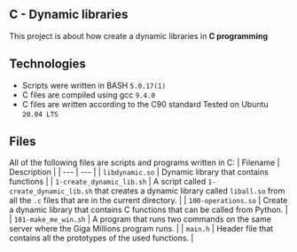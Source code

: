 C - Dynamic libraries
  ----------------------
This project is about how create a dynamic libraries in **C programming**

Technologies
 ------------------------------
- Scripts were written in BASH `5.0.17(1)`
- C files are compiled using gcc `9.4.0`
- C files are written according to the C90 standard Tested on Ubuntu `20.04 LTS`
 
Files
   --------------------------
All of the following files are scripts and programs written in C:
| Filename | Description |
| --- | --- |
| `libdynamic.so` | Dynamic library that contains functions |
| `1-create_dynamic_lib.sh` | A script called `1-create_dynamic_lib.sh` that creates a dynamic library called `liball.so` from all the `.c` files that are in the current directory. |
| `100-operations.so` | Create a dynamic library that contains C functions that can be called from Python. |
| `101-make_me_win.sh` | A program that runs two commands on the same server where the Giga Millions program runs. | 
| `main.h` | Header file that contains all the prototypes of the used functions. |

